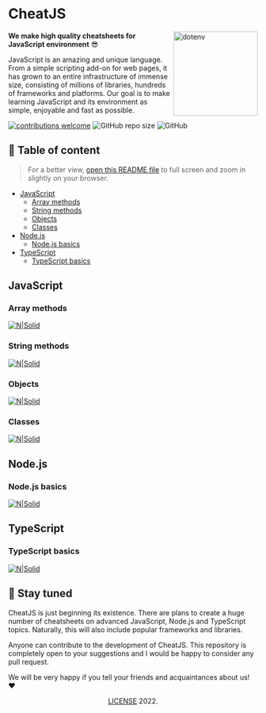 # CheatJS

<img src="https://i.ibb.co/TrmSrGx/cheatjs-logo-v1.jpg" alt="dotenv" width="170px" align="right" />

**We make high quality cheatsheets for JavaScript environment** :sunglasses:

JavaScript is an amazing and unique language. From a simple scripting add-on for web pages, it has grown to an entire infrastructure of immense size, consisting of millions of libraries, hundreds of frameworks and platforms. Our goal is to make learning JavaScript and its environment as simple, enjoyable and fast as possible.

[![contributions welcome](https://img.shields.io/badge/contributions-welcome-brightgreen.svg?style=flat)](https://github.com/cheatjs/cheat/issues)
![GitHub repo size](https://img.shields.io/github/repo-size/cheatjs/cheat?color=blue)
![GitHub](https://img.shields.io/github/license/cheatjs/cheat?color=green)

## :page_facing_up: Table of content

> For a better view, [open this README file](https://github.com/cheatjs/cheat/blob/master/README.md) to full screen and zoom in slightly on your browser.

-   [JavaScript](#javascript)
    -   [Array methods](#array-methods)
    -   [String methods](#string-methods)
    -   [Objects](#objects)
    -   [Classes](#classes)
-   [Node.js](#nodejs)
    -   [Node.js basics](#nodejs-basics)
-   [TypeScript](#typescript)
    -   [TypeScript basics](#typescript-basics)

## JavaScript

### Array methods

[![N|Solid](./JavaScript/Array-methods/js-array-methods.png)](./JavaScript/Array-methods/js-array-methods.png)

### String methods

[![N|Solid](./JavaScript/String-methods/js-string-methods.png)](./JavaScript/String-methods/js-string-methods.png)

### Objects

[![N|Solid](./JavaScript/Objects/js-objects.png)](./JavaScript/Objects/js-objects.png)

### Classes

[![N|Solid](./JavaScript/Classes/js-classes.png)](./JavaScript/Classes/js-classes.png)

## Node.js

### Node.js basics

[![N|Solid](./Node.js/Basics/nodejs-basics.png)](./Node.js/Basics/nodejs-basics.png)

## TypeScript

### TypeScript basics

[![N|Solid](./TypeScript/Basics/ts-basics.png)](./TypeScript/Basics/ts-basics.png)

## :dart: Stay tuned

СheatJS is just beginning its existence. There are plans to create a huge number of cheatsheets on advanced JavaScript, Node.js and TypeScript topics. Naturally, this will also include popular frameworks and libraries.

Anyone can contribute to the development of CheatJS. This repository is completely open to your suggestions and I would be happy to consider any pull request.

We will be very happy if you tell your friends and acquaintances about us! :heart:

<div align="center"><a href="https://github.com/cheatjs/cheat/blob/master/LICENSE">LICENSE</a> 2022.</div>
